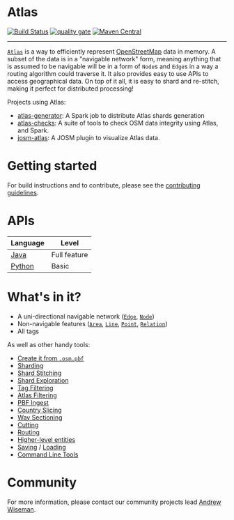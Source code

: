 # Atlas

[![Build Status](https://travis-ci.org/osmlab/atlas.svg?branch=master)](https://travis-ci.org/osmlab/atlas)
[![quality gate](https://sonarcloud.io/api/project_badges/measure?project=org.openstreetmap.atlas%3Aatlas&metric=alert_status)](https://sonarcloud.io/dashboard?id=org.openstreetmap.atlas%3Aatlas)
[![Maven Central](https://img.shields.io/maven-central/v/org.openstreetmap.atlas/atlas.svg?label=Maven%20Central)](https://search.maven.org/search?q=g:%22org.openstreetmap.atlas%22%20AND%20a:%22atlas%22)

---

[`Atlas`](src/main/java/org/openstreetmap/atlas/geography/atlas/Atlas.java) is a way to efficiently represent [OpenStreetMap](http://www.openstreetmap.org/) data in memory. A subset of the data is in a "navigable network" form, meaning anything that is assumed to be navigable will be in a form of `Node`s and `Edge`s in a way a routing algorithm could traverse it. It also provides easy to use APIs to access geographical data. On top of it all, it is easy to shard and re-stitch, making it perfect for distributed processing!

Projects using Atlas:
* [atlas-generator](https://github.com/osmlab/atlas-generator): A Spark job to distribute Atlas shards generation
* [atlas-checks](https://github.com/osmlab/atlas-checks): A suite of tools to check OSM data integrity using Atlas, and Spark.
* [josm-atlas](https://github.com/osmlab/josm-atlas): A JOSM plugin to visualize Atlas data.

# Getting started

For build instructions and to contribute, please see the [contributing guidelines](CONTRIBUTING.md).

# APIs

Language|Level
---|---
[Java](/src/main/java/org/openstreetmap/atlas/geography/atlas#using-atlas)|Full feature
[Python](/pyatlas#pyatlas)|Basic

# What's in it?

* A uni-directional navigable network ([`Edge`](src/main/java/org/openstreetmap/atlas/geography/atlas/items/Edge.java), [`Node`](src/main/java/org/openstreetmap/atlas/geography/atlas/items/Node.java))
* Non-navigable features ([`Area`](src/main/java/org/openstreetmap/atlas/geography/atlas/items/Area.java), [`Line`](src/main/java/org/openstreetmap/atlas/geography/atlas/items/Line.java), [`Point`](src/main/java/org/openstreetmap/atlas/geography/atlas/items/Point.java), [`Relation`](src/main/java/org/openstreetmap/atlas/geography/atlas/items/Relation.java))
* All tags

As well as other handy tools:

* [Create it from `.osm.pbf`](/src/main/java/org/openstreetmap/atlas/geography/atlas#building-an-atlas-from-an-osmpbf-file)
* [Sharding](/src/main/java/org/openstreetmap/atlas/geography/sharding#sharding)
* [Shard Stitching](/src/main/java/org/openstreetmap/atlas/geography/atlas/multi#multiatlas)
* [Shard Exploration](/src/main/java/org/openstreetmap/atlas/geography/atlas/dynamic#dynamicatlas)
* [Tag Filtering](/src/main/java/org/openstreetmap/atlas/tags/filters#tag-filtering)
* [Atlas Filtering](/src/main/java/org/openstreetmap/atlas/geography/atlas#filtering-an-atlas)
* [PBF Ingest](/src/main/java/org/openstreetmap/atlas/geography/atlas/raw/creation#README.md)
* [Country Slicing](/src/main/java/org/openstreetmap/atlas/geography/atlas/raw/slicing#README.md)
* [Way Sectioning](/src/main/java/org/openstreetmap/atlas/geography/atlas/raw/sectioning#README.md)
* [Cutting](/src/main/java/org/openstreetmap/atlas/geography/atlas#country-slicing)
* [Routing](/src/main/java/org/openstreetmap/atlas/geography/atlas/routing#routing)
* [Higher-level entities](/src/main/java/org/openstreetmap/atlas/geography/atlas/items/complex#complex-entities)
* [Saving](/src/main/java/org/openstreetmap/atlas/geography/atlas#saving-an-atlas) / [Loading](/src/main/java/org/openstreetmap/atlas/geography/atlas#using-atlas)
* [Command Line Tools](atlas-shell-tools)

# Community

For more information, please contact our community projects lead [Andrew Wiseman](https://github.com/awisemanapple).
